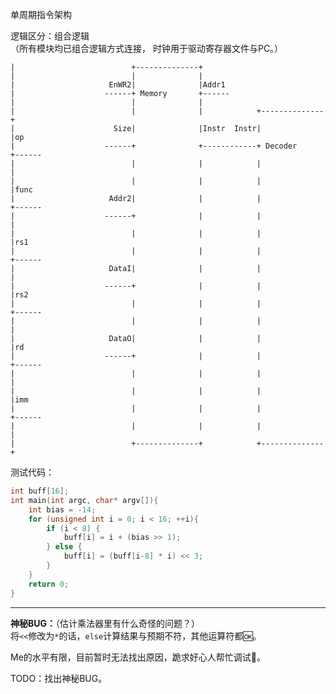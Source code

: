 单周期指令架构

逻辑区分：组合逻辑 \
（所有模块均已组合逻辑方式连接，
时钟用于驱动寄存器文件与PC。）

    |                          +--------------+      
    |                          |              |      
    |                     EnWR2|              |Addr1 
    |                    ------+ Memory       +------
    |                          |              |      
    |                          |              |            +--------------+      
    |                      Size|              |Instr  Instr|              |op    
    |                    ------+              +------------+ Decoder      +------
    |                          |              |            |              |      
    |                          |              |            |              |func  
    |                     Addr2|              |            |              +------
    |                    ------+              |            |              |      
    |                          |              |            |              |rs1   
    |                          |              |            |              +------
    |                     DataI|              |            |              |      
    |                    ------+              |            |              |rs2   
    |                          |              |            |              +------
    |                          |              |            |              |      
    |                     DataO|              |            |              |rd    
    |                    ------+              |            |              +------
    |                          |              |            |              |      
    |                          |              |            |              |imm   
    |                          |              |            |              +------
    |                          |              |            |              |                                  
    |                          +--------------+            +--------------+                                  

测试代码：
```c
int buff[16];
int main(int argc, char* argv[]){
    int bias = -14;
    for (unsigned int i = 0; i < 16; ++i){
        if (i < 8) {
            buff[i] = i + (bias >> 1);
        } else {
            buff[i] = (buff[i-8] * i) << 3;
        }
    }
    return 0;
}
```

---

**神秘BUG：**（估计乘法器里有什么奇怪的问题？） \
将`<<`修改为`*`的话，`else`计算结果与预期不符，其他运算符都🆗。

Me的水平有限，目前暂时无法找出原因，跪求好心人帮忙调试🙏。

TODO：找出神秘BUG。